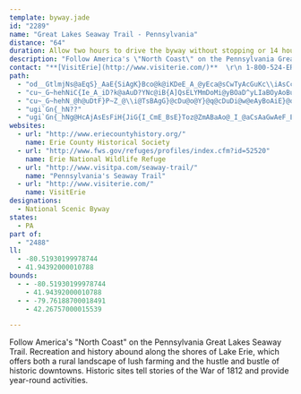 ```yaml
---
template: byway.jade
id: "2289"
name: "Great Lakes Seaway Trail - Pennsylvania"
distance: "64"
duration: Allow two hours to drive the byway without stopping or 14 hours to visit places along the way.
description: "Follow America's \"North Coast\" on the Pennsylvania Great Lakes Seaway Trail. Recreation and history abound along the shores of Lake Erie, which offers both a rural landscape of lush farming and the hustle and bustle of historic downtowns. Historic sites tell stories of the War of 1812 and provide year-round activities."
contact: "**[VisitErie](http://www.visiterie.com/)**  \r\n 1-800-524-ERIE (1-800-524-3743)  \r\n\r\n"
path: 
  - "od__GtlmjNs@aEqS}_AaE{SiAgK}Bco@k@iKDeE_A_@yEca@sCwTyAcGuKc\\iAsCcPc\\_GoKiI}MiDeHsPy_@uAeCo@{@qC}BeDcBwBeCoAsB_AeCi@yByAuK_@_Bs@mBcAuBwF_KcDaFeBeDsA{CeAmDkCeKoAaEiDgHsd@ov@mEoG_@MmB_BmEmCyV{JgFeBkDyAwCaBwCyBcB}A_BsBcEmHkPwf@_Tsx@kB{GwC{GoW{o@_K}W}DgLsEgPkP_q@mAwDqBoDkBmB}CkBmEwB}BoBoBgCu@wAgAsCcAaFW_CMoB?sE^_NDuEUsEOaBg@}CaAwDaBwDu@uAyDgEyO}KsBoB{BgD}AeDiAeD}AoMaKy_Ai@gDe@eCwByHk@oC_Gw]qAaGcOsb@{@qD_Lqw@kU}|AaBeJaHg\\e@{DoBcXcAwHiQchAaG}]}AmHmGk]u@aDgDmPyFkVmTcn@_DaIgj@}fAiOiYyFqLe^{{@wNeb@iDuKsXwy@uAsFiAqOiFsx@iAiN{@oEsAwDiBgDcBgCsAaBYRkB}@}Aa@sYsCwCsAsBkBqPqZgD{GoQs\\or@mnAgFgSO_By@}RqJg^I]"
  - "cu~_G~hehNiC{Ie_A_iD?k@aAuD?YNc@iB{A]QsELYMmDoMi@yBOaD^yLIaBOyAoBuHgIzE_@DHd@c@lAe[uQs@m@}@_BsLkb@_E}Pw@eCuHwNaAmCsBsHsCi]]uAe@sAoAeCeNw^qHqXsAgG[gCe@aC}@}As@o@sCwDi@eAo@yB}@uFHaAXeAlNgMdBkBhEoFvDgEmFwRcAkAcAk@kMgf@_CmJ?_@oQor@uZ{jAoCeI_G_SuBeG{FcRqE{MO?g@mAgGeJ}_@wl@wAeC}w@smAeAsCwWubAiN}i@yCiKye@ekAmAcE_GaXuAgEaKqUcDeIsJiT}DiFoN{MeEmFkQ}[mMmV_CwFoBoF{Oej@sDwNy@qEoC_RgBkJwI{a@iEgPi@uDIsB?wBXgJMmEOoBq@aFoB_Kw@{C}B{GmCyFsf@aw@eDcGqGeMoRya@iBiFmByGoNsj@wC{MkBuK_PkbAmA{JiB}SsDc_@gIit@}BcMsG_YyBgGwBcFUMSe@wK_ZyPuh@sOwd@yx@_eCgKoXaJcWia@ogAwDsMoQgu@"
  - "cu~_G~hehN_@h@uDtF}P~Z_@\\i@TsBAgG}@cDu@o@Y}@q@cDuDi@w@eAyBoAiE}@oAo@g@yNgGke@}SmFk@iAYyGmGyAgAcEqAyCS_OuD{OaFwGiCk\\cOe@y@YaFWq@k@o@sBiA}AiBu@kAyAmEsAmCo@_AsDyCeAmBg@m@o@c@s@SeGSgAMs@SwKaHsCwC}A{@y@EcD`@iAAcA_@cFaEsAi@qIgA_A_@eAgA}@}Bo@gA[[eJyMmAgDi@qCC@"
  - "ugi`Gn{_hN??"
  - "ugi`Gn{_hNg@HcAjAsEsFiH{JiG{I_CmE_BsE}Toz@ZmABaAo@_I_@aCsAaGwAeF_EcQc@{COkCg@mAaAs@Y]_@sAIm@YoIE}DDuCJyHJ{A^_DdA_EhAeChAcBnBkBlQuKdBsApCgAdC]fD?`E^pP~@`A^p@`AXrADbAGdAWz@a@v@]TwDjBo@f@_@l@_@x@UpAMjFBzAXpBpBhH`AlBhA`BtApAh@XdAf@dBd@dBPzB?zCe@lFgBhAk@nAKnA^b@\\h@t@b@bAxBpSLdDMnMD`DpBpYFdBBnHWjH[rC_@x@i@f@kJxD[XsArAoA~Bi@dBiBjKy@vCcAdCkHnMw@nCg@|COrC?nD`@vF"
websites: 
  - url: "http://www.eriecountyhistory.org/"
    name: Erie County Historical Society
  - url: "http://www.fws.gov/refuges/profiles/index.cfm?id=52520"
    name: Erie National Wildlife Refuge
  - url: "http://www.visitpa.com/seaway-trail/"
    name: "Pennsylvania's Seaway Trail"
  - url: "http://www.visiterie.com/"
    name: VisitErie
designations: 
  - National Scenic Byway
states: 
  - PA
part of: 
  - "2488"
ll: 
  - -80.51930199978744
  - 41.94392000010788
bounds: 
  - - -80.51930199978744
    - 41.94392000010788
  - - -79.76188700018491
    - 42.26757000015539

---
```


Follow America's "North Coast" on the Pennsylvania Great Lakes Seaway Trail. Recreation and history abound along the shores of Lake Erie, which offers both a rural landscape of lush farming and the hustle and bustle of historic downtowns. Historic sites tell stories of the War of 1812 and provide year-round activities.